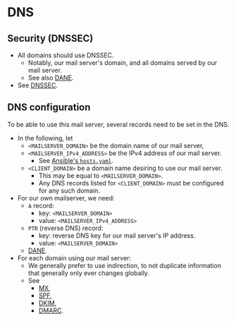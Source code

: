 # DNS

## Security (DNSSEC)

* All domains should use DNSSEC.
    * Notably, our mail server's domain, and all domains served by our mail
      server.
    * See also [DANE](/doc/dns/dane.md).
* See [DNSSEC](/doc/dns/dnssec.md).


## DNS configuration

To be able to use this mail server, several records need to be set in the DNS.

* In the following, let
    * `<MAILSERVER_DOMAIN>` be the domain name of our mail server,
    * `<MAILSERVER_IPv4_ADDRESS>` be the IPv4 address of our mail server.
        * See [Ansible's `hosts.yaml`](/ansible/hosts.yaml).
    * `<CLIENT_DOMAIN>` be a domain name desiring to use our mail server.
        * This may be equal to `<MAILSERVER_DOMAIN>`.
        * Any DNS records listed for `<CLIENT_DOMAIN>` must be configured for
          any such domain.
* For our own mailserver, we need:
    * `A` record:
        * key: `<MAILSERVER_DOMAIN>`
        * value: `<MAILSERVER_IPv4_ADDRESS>`
    * `PTR` (reverse DNS) record:
        * key: reverse DNS key for our mail server's IP address.
        * value: `<MAILSERVER_DOMAIN>`
    * [DANE](/doc/dns/dane.md).
* For each domain using our mail server:
    * We generally prefer to use indirection, to not duplicate information
      that generally only ever changes globally.
    * See
        * [MX](/doc/dns/mx.md),
        * [SPF](/doc/dns/spf.md),
        * [DKIM](/doc/dns/dkim.md),
        * [DMARC](/doc/dns/dmarc.md).
